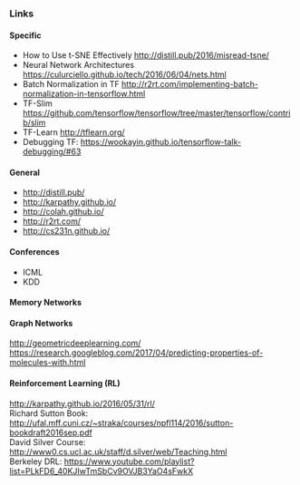 ### Links

#### Specific
* How to Use t-SNE Effectively http://distill.pub/2016/misread-tsne/
* Neural Network Architectures https://culurciello.github.io/tech/2016/06/04/nets.html
* Batch Normalization in TF http://r2rt.com/implementing-batch-normalization-in-tensorflow.html
* TF-Slim https://github.com/tensorflow/tensorflow/tree/master/tensorflow/contrib/slim
* TF-Learn http://tflearn.org/
* Debugging TF: https://wookayin.github.io/tensorflow-talk-debugging/#63

#### General
* http://distill.pub/
* http://karpathy.github.io/
* http://colah.github.io/
* http://r2rt.com/
* http://cs231n.github.io/

#### Conferences
* ICML
* KDD

#### Memory Networks

#### Graph Networks
http://geometricdeeplearning.com/  
https://research.googleblog.com/2017/04/predicting-properties-of-molecules-with.html  

#### Reinforcement Learning (RL)
http://karpathy.github.io/2016/05/31/rl/  
Richard Sutton Book: http://ufal.mff.cuni.cz/~straka/courses/npfl114/2016/sutton-bookdraft2016sep.pdf  
David Silver Course: http://www0.cs.ucl.ac.uk/staff/d.silver/web/Teaching.html  
Berkeley DRL: https://www.youtube.com/playlist?list=PLkFD6_40KJIwTmSbCv9OVJB3YaO4sFwkX
